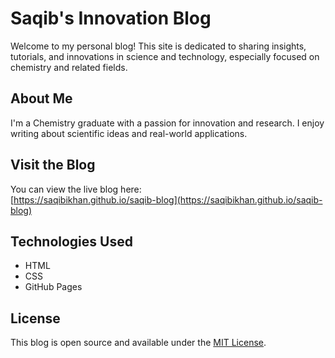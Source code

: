 # Saqib's Innovation Blog

Welcome to my personal blog! This site is dedicated to sharing insights, tutorials, and innovations in science and technology, especially focused on chemistry and related fields.

## About Me

I'm a Chemistry graduate with a passion for innovation and research. I enjoy writing about scientific ideas and real-world applications.

## Visit the Blog

You can view the live blog here:  
[https://saqibikhan.github.io/saqib-blog](https://saqibikhan.github.io/saqib-blog)

## Technologies Used

- HTML
- CSS
- GitHub Pages

## License

This blog is open source and available under the [MIT License](LICENSE).
